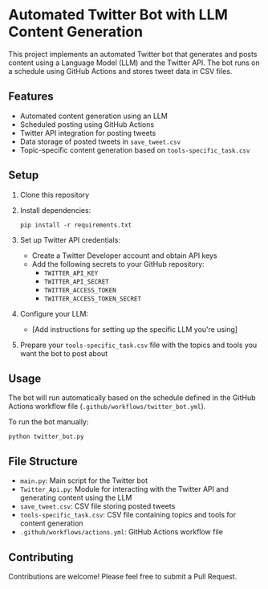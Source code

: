 # Automated Twitter Bot with LLM Content Generation

This project implements an automated Twitter bot that generates and posts content using a Language Model (LLM) and the Twitter API. The bot runs on a schedule using GitHub Actions and stores tweet data in CSV files.

## Features

- Automated content generation using an LLM
- Scheduled posting using GitHub Actions
- Twitter API integration for posting tweets
- Data storage of posted tweets in `save_tweet.csv`
- Topic-specific content generation based on `tools-specific_task.csv`

## Setup

1. Clone this repository
2. Install dependencies:
   ```
   pip install -r requirements.txt
   ```
3. Set up Twitter API credentials:
   - Create a Twitter Developer account and obtain API keys
   - Add the following secrets to your GitHub repository:
     - `TWITTER_API_KEY`
     - `TWITTER_API_SECRET`
     - `TWITTER_ACCESS_TOKEN`
     - `TWITTER_ACCESS_TOKEN_SECRET`

4. Configure your LLM:
   - [Add instructions for setting up the specific LLM you're using]

5. Prepare your `tools-specific_task.csv` file with the topics and tools you want the bot to post about

## Usage

The bot will run automatically based on the schedule defined in the GitHub Actions workflow file (`.github/workflows/twitter_bot.yml`).

To run the bot manually:

```
python twitter_bot.py
```

## File Structure

- `main.py`: Main script for the Twitter bot 
- `Twitter_Api.py`: Module for interacting with the Twitter API and generating content using the LLM
- `save_tweet.csv`: CSV file storing posted tweets
- `tools-specific_task.csv`: CSV file containing topics and tools for content generation
- `.github/workflows/actions.yml`: GitHub Actions workflow file

## Contributing

Contributions are welcome! Please feel free to submit a Pull Request.
